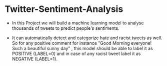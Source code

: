 # Twitter-Sentiment-Analysis

* In this Project we will build a machine learning model to analyse thousands of tweets to predict people's sentiments.

* It can automatically detect and categorize hate and racist tweets as well. So for any positive comment for instance "Good Morning everyone! Such a beautiful sunny day" , this model should be able to label it as POSITIVE (LABEL=0) and in case of any racist tweet label it as NEGATIVE (LABEL=1).
